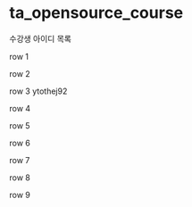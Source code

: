# ta_opensource_course

수강생 아이디 목록

row 1

row 2

row 3
ytothej92

row 4

row 5

row 6

row 7

row 8

row 9
